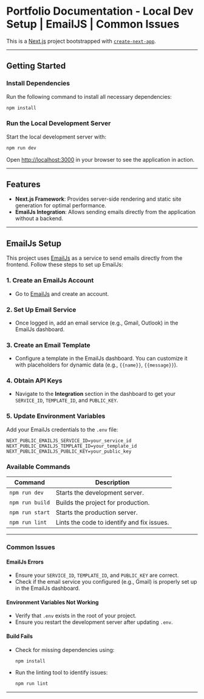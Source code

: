 # Portfolio Documentation - Local Dev Setup | EmailJS | Common Issues 

This is a [Next.js](https://nextjs.org) project bootstrapped with [`create-next-app`](https://nextjs.org/docs/app/api-reference/cli/create-next-app).

---

## Getting Started

### **Install Dependencies**
Run the following command to install all necessary dependencies:
```bash
npm install
```

### **Run the Local Development Server**
Start the local development server with:
```bash
npm run dev
```

Open [http://localhost:3000](http://localhost:3000) in your browser to see the application in action.

---

## Features

- **Next.js Framework**: Provides server-side rendering and static site generation for optimal performance.
- **EmailJs Integration**: Allows sending emails directly from the application without a backend.

---

## EmailJs Setup

This project uses [EmailJs](https://www.emailjs.com/) as a service to send emails directly from the frontend. Follow these steps to set up EmailJs:

### **1. Create an EmailJs Account**
- Go to [EmailJs](https://www.emailjs.com/) and create an account.

### **2. Set Up Email Service**
- Once logged in, add an email service (e.g., Gmail, Outlook) in the EmailJs dashboard.

### **3. Create an Email Template**
- Configure a template in the EmailJs dashboard. You can customize it with placeholders for dynamic data (e.g., `{{name}}`, `{{message}}`).

### **4. Obtain API Keys**
- Navigate to the **Integration** section in the dashboard to get your `SERVICE_ID`, `TEMPLATE_ID`, and `PUBLIC_KEY`.

### **5. Update Environment Variables**
Add your EmailJs credentials to the `.env` file:
```env
NEXT_PUBLIC_EMAILJS_SERVICE_ID=your_service_id
NEXT_PUBLIC_EMAILJS_TEMPLATE_ID=your_template_id
NEXT_PUBLIC_EMAILJS_PUBLIC_KEY=your_public_key
```


### **Available Commands**

| Command           | Description                                      |
|-------------------|--------------------------------------------------|
| `npm run dev`     | Starts the development server.                  |
| `npm run build`   | Builds the project for production.              |
| `npm run start`   | Starts the production server.                   |
| `npm run lint`    | Lints the code to identify and fix issues.      |

---

### **Common Issues**

#### **EmailJs Errors**
- Ensure your `SERVICE_ID`, `TEMPLATE_ID`, and `PUBLIC_KEY` are correct.
- Check if the email service you configured (e.g., Gmail) is properly set up in the EmailJs dashboard.

#### **Environment Variables Not Working**
- Verify that `.env` exists in the root of your project.
- Ensure you restart the development server after updating `.env`.

#### **Build Fails**
- Check for missing dependencies using:
  ```bash
  npm install
  ```
- Run the linting tool to identify issues:
  ```bash
  npm run lint
  ```
---

